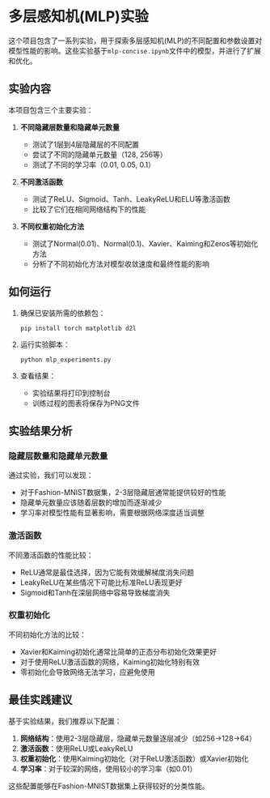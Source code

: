 # 多层感知机(MLP)实验

这个项目包含了一系列实验，用于探索多层感知机(MLP)的不同配置和参数设置对模型性能的影响。这些实验基于`mlp-concise.ipynb`文件中的模型，并进行了扩展和优化。

## 实验内容

本项目包含三个主要实验：

1. **不同隐藏层数量和隐藏单元数量**
   - 测试了1层到4层隐藏层的不同配置
   - 尝试了不同的隐藏单元数量（128, 256等）
   - 测试了不同的学习率（0.01, 0.05, 0.1）

2. **不同激活函数**
   - 测试了ReLU、Sigmoid、Tanh、LeakyReLU和ELU等激活函数
   - 比较了它们在相同网络结构下的性能

3. **不同权重初始化方法**
   - 测试了Normal(0.01)、Normal(0.1)、Xavier、Kaiming和Zeros等初始化方法
   - 分析了不同初始化方法对模型收敛速度和最终性能的影响

## 如何运行

1. 确保已安装所需的依赖包：
   ```
   pip install torch matplotlib d2l
   ```

2. 运行实验脚本：
   ```
   python mlp_experiments.py
   ```

3. 查看结果：
   - 实验结果将打印到控制台
   - 训练过程的图表将保存为PNG文件

## 实验结果分析

### 隐藏层数量和隐藏单元数量

通过实验，我们可以发现：
- 对于Fashion-MNIST数据集，2-3层隐藏层通常能提供较好的性能
- 隐藏单元数量应该随着层数的增加而逐渐减少
- 学习率对模型性能有显著影响，需要根据网络深度适当调整

### 激活函数

不同激活函数的性能比较：
- ReLU通常是最佳选择，因为它能有效缓解梯度消失问题
- LeakyReLU在某些情况下可能比标准ReLU表现更好
- Sigmoid和Tanh在深层网络中容易导致梯度消失

### 权重初始化

不同初始化方法的比较：
- Xavier和Kaiming初始化通常比简单的正态分布初始化效果更好
- 对于使用ReLU激活函数的网络，Kaiming初始化特别有效
- 零初始化会导致网络无法学习，应避免使用

## 最佳实践建议

基于实验结果，我们推荐以下配置：

1. **网络结构**：使用2-3层隐藏层，隐藏单元数量逐层减少（如256->128->64）
2. **激活函数**：使用ReLU或LeakyReLU
3. **权重初始化**：使用Kaiming初始化（对于ReLU激活函数）或Xavier初始化
4. **学习率**：对于较深的网络，使用较小的学习率（如0.01）

这些配置能够在Fashion-MNIST数据集上获得较好的分类性能。 